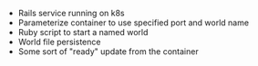 * Rails service running on k8s
* Parameterize container to use specified port and world name
* Ruby script to start a named world
* World file persistence
* Some sort of "ready" update from the container